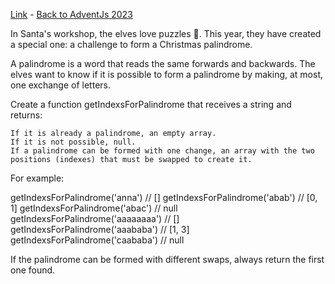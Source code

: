 [Link](https://adventjs.dev/en/challenges/2023/11) - [Back to AdventJs 2023](../)

In Santa's workshop, the elves love puzzles 🧠. This year, they have created a special one: a challenge to form a Christmas palindrome.

A palindrome is a word that reads the same forwards and backwards. The elves want to know if it is possible to form a palindrome by making, at most, one exchange of letters.

Create a function getIndexsForPalindrome that receives a string and returns:

    If it is already a palindrome, an empty array.
    If it is not possible, null.
    If a palindrome can be formed with one change, an array with the two positions (indexes) that must be swapped to create it.

For example:

getIndexsForPalindrome('anna') // []
getIndexsForPalindrome('abab') // [0, 1]
getIndexsForPalindrome('abac') // null
getIndexsForPalindrome('aaaaaaaa') // []
getIndexsForPalindrome('aaababa') // [1, 3]
getIndexsForPalindrome('caababa') // null

If the palindrome can be formed with different swaps, always return the first one found.
